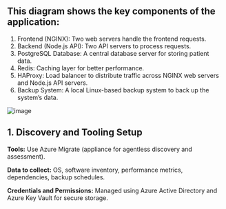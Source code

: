 ## This diagram shows the key components of the application:
1. Frontend (NGINX): Two web servers handle the frontend requests.
2. Backend (Node.js API): Two API servers to process requests.
3. PostgreSQL Database: A central database server for storing patient data.
4. Redis: Caching layer for better performance.
5. HAProxy: Load balancer to distribute traffic across NGINX web servers and Node.js API servers.
6. Backup System: A local Linux-based backup system to back up the system’s data.

![image](https://github.com/user-attachments/assets/a0f59694-c5b0-4116-8a16-21a9e61c7f6d)


## 1. Discovery and Tooling Setup

**Tools:**  Use Azure Migrate (appliance for agentless discovery and assessment).

**Data to collect:**  OS, software inventory, performance metrics, dependencies, backup schedules.

**Credentials and Permissions:**  Managed using Azure Active Directory and Azure Key Vault for secure storage.

